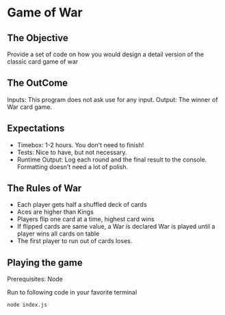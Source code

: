 # Game of War

## The Objective

Provide a set of code on how you would design a
detail version of the classic card game of war

## The OutCome

Inputs: This program does not ask use for any input.
Output: The winner of War card game.

## Expectations

* Timebox: 1-2 hours. You don't need to finish!
* Tests: Nice to have, but not necessary.
* Runtime Output: Log each round and the final result
to the console. Formatting doesn't need a lot of
polish.

## The Rules of War

* Each player gets half a shuffled deck of cards
* Aces are higher than Kings
* Players flip one card at a time, highest card wins
* If flipped cards are same value, a War is declared
War is played until a player wins all cards on table
* The first player to run out of cards loses.

## Playing the game

Prerequisites: Node

Run to following code in your favorite terminal

```bash
node index.js
```
